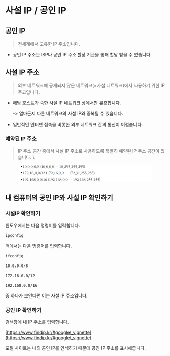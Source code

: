 # 사설 IP / 공인 IP



## 공인 IP&#x20;

> 전세계에서 고유한 IP 주소입니다.&#x20;

* 공인 IP 주소는 ISP나 공인 IP 주소 할당 기관을 통해 할당 받을 수 있습니다.





## 사설 IP 주소&#x20;

> 외부 네트워크에 공개되지 않은 네트워크(=사설 네트워크)에서 사용하기 위한 IP 주고입니다.&#x20;

*   해당 호스트가 속한 사설 IP 네트워크 상에서만 유효합니다.&#x20;

    \-> 얼마든지 다른 네트워크의 사설 IP와 중복될 수 있습니다.&#x20;
* 일반적인 인터넷 접속을 비롯한 외부 네트워크 간의 통신이 어렵습니다.&#x20;

### 예약된 IP 주소&#x20;

> IP 주소 공간 중에서 사설 IP 주소로 사용하도록 특별히 예약된 IP 주소 공간이 있습니다. \
>

<figure><img src="../../../.gitbook/assets/image (1).png" alt=""><figcaption></figcaption></figure>

## 내 컴퓨터의 공인 IP와 사설 IP 확인하기

### 사설IP 확인하기&#x20;

윈도우에서는 다음 명령어를 입력합니다.&#x20;

```
ipconfig
```

맥에서는 다음 명령어를 입력합니다.&#x20;

```
ifconfig 
```

`10.0.0.0/8`&#x20;

`172.16.0.0/12`

`192.168.0.0/16`

중 하나가 보인다면 이는 사설 IP 주소입니다.&#x20;

### 공인 IP 확인하기&#x20;

검색창에 내 IP 주소를 입력합니다.&#x20;

[https://www.findip.kr/#google\_vignette](https://www.findip.kr/#google\_vignette)

포털 사이트는 나의 공인 IP를 인식하기 때문에 공인 IP 주소를 표시해줍니다.&#x20;

